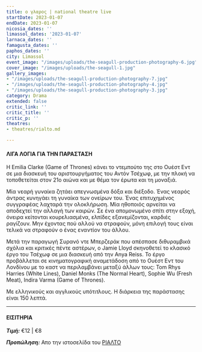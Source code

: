 ```yaml
---
title: ο γλαρος | national theatre live
startDate: 2023-01-07
endDate: 2023-01-07
nicosia_dates: ''
limassol_dates: '2023-01-07'
larnaca_dates: ''
famagusta_dates: ''
paphos_dates: ''
city: Limassol
event_image: "/images/uploads/the-seagull-production-photography-6.jpg"
cover_image: "/images/uploads/the-seagull-1.jpg"
gallery_images:
- "/images/uploads/the-seagull-production-photography-7.jpg"
- "/images/uploads/the-seagull-production-photography-4.jpg"
- "/images/uploads/the-seagull-production-photography-3.jpg"
category: Drama
extended: false
critic_link: ''
critic_title: ''
critic_p: ''
theatres:
- theatres/rialto.md

---
```

#### ΛΙΓΑ ΛΟΓΙΑ ΓΙΑ ΤΗΝ ΠΑΡΑΣΤΑΣΗ

Η Emilia Clarke (Game of Thrones) κάνει το ντεμπούτο της στο Ουέστ Εντ σε μια διασκευή του αριστουργήματος του Αντόν Τσέχωφ, με την πλοκή να τοποθετείται στον 21ο αιώνα και με θέμα τον έρωτα και τη μοναξιά.

Μία νεαρή γυναίκα ζητάει απεγνωσμένα δόξα και διέξοδο. Ένας νεαρός άντρας κυνηγάει τη γυναίκα των ονείρων του. Ένας επιτυχημένος συγγραφέας λαχταρά την ολοκλήρωση. Μία ηθοποιός αρνείται να αποδεχτεί την αλλαγή των καιρών. Σε ένα απομονωμένο σπίτι στην εξοχή, όνειρα κείτονται κουρελιασμένα, ελπίδες εξανεμίζονται, καρδιές ραγίζουν. Μην έχοντας πού αλλού να στραφούν, μόνη επιλογή τους είναι τελικά να στραφούν ο ένας εναντίον του άλλου.

Μετά την παραγωγή Συρανό ντε Μπερζεράκ που απέσπασε διθυραμβικά σχόλια και κριτικές πέντε αστέρων, ο Jamie Lloyd σκηνοθετεί το κλασικό έργο του Τσέχωφ σε μια διασκευή από την Anya Reiss. Το έργο προβάλλεται σε κινηματογραφική αναμετάδοση από το Ουέστ Εντ του Λονδίνου με το καστ να περιλαμβάνει μεταξύ άλλων τους: Tom Rhys Harries (White Lines), Daniel Monks (The Normal Heart), Sophie Wu (Fresh Meat), Indira Varma (Game of Thrones).

Με ελληνικούς και αγγλικούς υπότιτλους. Η διάρκεια της παράστασης είναι 150 λεπτά.

***

#### ΕΙΣΙΤΗΡΙΑ

**_Τιμή:_** €12 | €8

**_Προπώληση:_** Απο την ιστοσελίδα του [ΡΙΑΛΤΟ](https://rialto.interticket.com/program/the-seagullnt-live-2694)